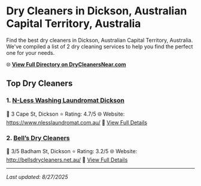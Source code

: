 # Dry Cleaners in Dickson, Australian Capital Territory, Australia

Find the best dry cleaners in Dickson, Australian Capital Territory, Australia. We've compiled a list of 2 dry cleaning services to help you find the perfect one for your needs.

🌐 **[View Full Directory on DryCleanersNear.com](https://drycleanersnear.com/city/Australia/Australian%20Capital%20Territory/Dickson)**

## Top Dry Cleaners

### 1. [N-Less Washing Laundromat Dickson](https://drycleanersnear.com/dryCleaner/68a28977e025a3a8d28d3b67/n-less-washing-laundromat-dickson)
📍 3 Cape St, Dickson
⭐ Rating: 4.7/5
🌐 Website: https://www.nlesslaundromat.com.au/
🔗 [View Full Details](https://drycleanersnear.com/dryCleaner/68a28977e025a3a8d28d3b67/n-less-washing-laundromat-dickson)

### 2. [Bell’s Dry Cleaners](https://drycleanersnear.com/dryCleaner/68a2894be025a3a8d28d3a3a/bell-s-dry-cleaners)
📍 3/5 Badham St, Dickson
⭐ Rating: 3.2/5
🌐 Website: http://bellsdrycleaners.net.au/
🔗 [View Full Details](https://drycleanersnear.com/dryCleaner/68a2894be025a3a8d28d3a3a/bell-s-dry-cleaners)


---

*Last updated: 8/27/2025*
